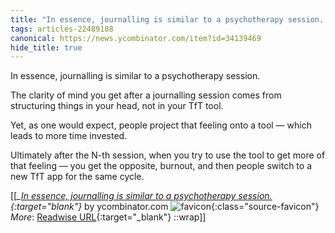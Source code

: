 ```yaml
---
title: "In essence, journalling is similar to a psychotherapy session. The ..."
tags: articles-22489188
canonical: https://news.ycombinator.com/item?id=34139469
hide_title: true
---
```


In essence, journalling is similar to a psychotherapy session.

The clarity of mind you get after a journalling session comes from structuring things in your head, not in your TfT tool.

Yet, as one would expect, people project that feeling onto a tool — which leads to more time invested.

Ultimately after the N-th session, when you try to use the tool to get more of that feeling — you get the opposite, burnout, and then people switch to a new TfT app for the same cycle.


[[<cite>_[In essence, journalling is similar to a psychotherapy session.](https://news.ycombinator.com/item?id=34139469){:target="_blank"}_</cite> by ycombinator.com ![favicon](https://s2.googleusercontent.com/s2/favicons?domain=news.ycombinator.com){:class="source-favicon"}<br>
_More_: [Readwise URL](https://readwise.io/open/442426445){:target="_blank"}
::wrap]]